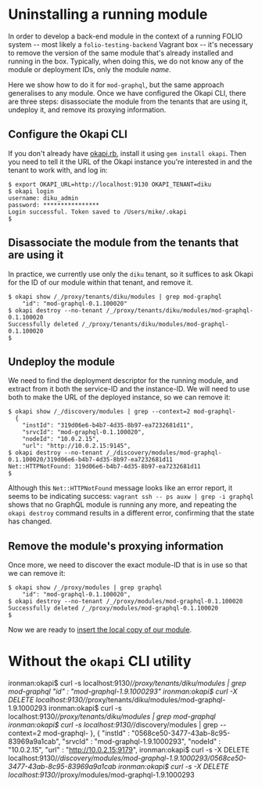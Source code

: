 # Uninstalling a running module

In order to develop a back-end module in the context of a running FOLIO system -- most likely a `folio-testing-backend` Vagrant box -- it's necessary to remove the version of the same module that's already installed and running in the box. Typically, when doing this, we do not know any of the module or deployment IDs, only the module _name_.

Here we show how to do it for `mod-graphql`, but the same approach generalises to any module. Once we have configured the Okapi CLI, there are three steps: disassociate the module from the tenants that are using it, undeploy it, and remove its proxying information.

## Configure the Okapi CLI

If you don't already have [okapi.rb](https://github.com/thefrontside/okapi.rb), install it using `gem install okapi`. Then you need to tell it the URL of the Okapi instance you're interested in and the tenant to work with, and log in:
```
$ export OKAPI_URL=http://localhost:9130 OKAPI_TENANT=diku
$ okapi login
username: diku_admin
password: ****************
Login successful. Token saved to /Users/mike/.okapi
$
```

## Disassociate the module from the tenants that are using it

In practice, we currently use only the `diku` tenant, so it suffices to ask Okapi for the ID of our module within that tenant, and remove it.

```
$ okapi show /_/proxy/tenants/diku/modules | grep mod-graphql
    "id": "mod-graphql-0.1.100020"
$ okapi destroy --no-tenant /_/proxy/tenants/diku/modules/mod-graphql-0.1.100020
Successfully deleted /_/proxy/tenants/diku/modules/mod-graphql-0.1.100020
$
```

## Undeploy the module

We need to find the deployment descriptor for the running module, and extract from it both the service-ID and the instance-ID. We will need to use both to make the URL of the deployed instance, so we can remove it:

```
$ okapi show /_/discovery/modules | grep --context=2 mod-graphql-
  {
    "instId": "319d06e6-b4b7-4d35-8b97-ea7232681d11",
    "srvcId": "mod-graphql-0.1.100020",
    "nodeId": "10.0.2.15",
    "url": "http://10.0.2.15:9145",
$ okapi destroy --no-tenant /_/discovery/modules/mod-graphql-0.1.100020/319d06e6-b4b7-4d35-8b97-ea7232681d11
Net::HTTPNotFound: 319d06e6-b4b7-4d35-8b97-ea7232681d11
$
```

Although this `Net::HTTPNotFound` message looks like an error report, it seems to be indicating success: `vagrant ssh -- ps auxw | grep -i graphql` shows that no GraphQL module is running any more, and repeating the `okapi destroy` command results in a different error, confirming that the state has changed.

## Remove the module's proxying information

Once more, we need to discover the exact module-ID that is in use so that we can remove it:

```
$ okapi show /_/proxy/modules | grep graphql
    "id": "mod-graphql-0.1.100020",
$ okapi destroy --no-tenant /_/proxy/modules/mod-graphql-0.1.100020
Successfully deleted /_/proxy/modules/mod-graphql-0.1.100020
$
```

Now we are ready to [insert the local copy of our module](developing-with-a-vagrant-box.md#registering-with-okapi).



# Without the `okapi` CLI utility

ironman:okapi$ curl -s localhost:9130/_/proxy/tenants/diku/modules | grep mod-graphql
  "id" : "mod-graphql-1.9.1000293"
ironman:okapi$ curl -X DELETE localhost:9130/_/proxy/tenants/diku/modules/mod-graphql-1.9.1000293
ironman:okapi$ curl -s localhost:9130/_/proxy/tenants/diku/modules | grep mod-graphql
ironman:okapi$ curl -s localhost:9130/_/discovery/modules | grep --context=2 mod-graphql-
}, {
  "instId" : "0568ce50-3477-43ab-8c95-83969a9a1cab",
  "srvcId" : "mod-graphql-1.9.1000293",
  "nodeId" : "10.0.2.15",
  "url" : "http://10.0.2.15:9179",
ironman:okapi$ curl -s -X DELETE localhost:9130/_/discovery/modules/mod-graphql-1.9.1000293/0568ce50-3477-43ab-8c95-83969a9a1cab
ironman:okapi$ curl -s -X DELETE localhost:9130/_/proxy/modules/mod-graphql-1.9.1000293
